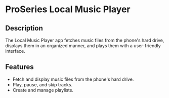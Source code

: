 # ProSeries Local Music Player

## Description
The Local Music Player app fetches music files from the phone's hard drive, displays them in an organized manner, and plays them with a user-friendly interface.

## Features
- Fetch and display music files from the phone's hard drive.
- Play, pause, and skip tracks.
- Create and manage playlists.